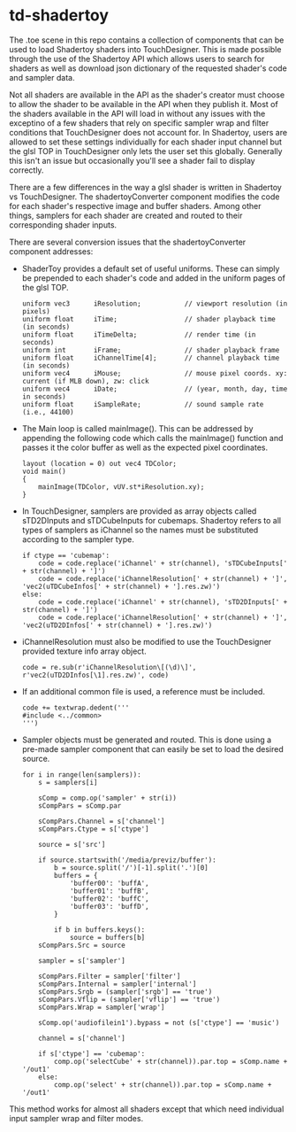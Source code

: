 # td-shadertoy

The .toe scene in this repo contains a collection of components that can be used to load Shadertoy shaders into TouchDesigner. This is made possible through the use of the Shadertoy API which allows users to search for shaders as well as download json dictionary of the requested shader's code and sampler data.

Not all shaders are available in the API as the shader's creator must choose to allow the shader to be available in the API when they publish it. Most of the shaders available in the API will load in without any issues with the exceptino of a few shaders that rely on specific sampler wrap and filter conditions that TouchDesigner does not account for. In Shadertoy, users are allowed to set these settings individually for each shader input channel but the glsl TOP in TouchDesigner only lets the user set this globally. Generally this isn't an issue but occasionally you'll see a shader fail to display correctly.

There are a few differences in the way a glsl shader is written in Shadertoy vs TouchDesigner. The shadertoyConverter component modifies the code for each shader's respective image and buffer shaders. Among other things, samplers for each shader are created and routed to their corresponding shader inputs.

There are several conversion issues that the shadertoyConverter component addresses:

- ShaderToy provides a default set of useful uniforms. These can simply be prepended to each shader's code and added in the uniform pages of the glsl TOP. 

	```
	uniform vec3      iResolution;           // viewport resolution (in pixels)
	uniform float     iTime;                 // shader playback time (in seconds)
	uniform float     iTimeDelta;            // render time (in seconds)
	uniform int       iFrame;                // shader playback frame
	uniform float     iChannelTime[4];       // channel playback time (in seconds)
	uniform vec4      iMouse;                // mouse pixel coords. xy: current (if MLB down), zw: click
	uniform vec4      iDate;                 // (year, month, day, time in seconds)
	uniform float     iSampleRate;           // sound sample rate (i.e., 44100)
	```

- The Main loop is called mainImage(). This can be addressed by appending the following code which calls the mainImage() function and passes it the color buffer as well as the expected pixel coordinates. 

	```
	layout (location = 0) out vec4 TDColor;
	void main()
	{
		mainImage(TDColor, vUV.st*iResolution.xy);
	}
	```

- In TouchDesigner, samplers are provided as array objects called sTD2DInputs and sTDCubeInputs for cubemaps. Shadertoy refers to all types of samplers as iChannel so the names must be substituted according to the sampler type. 

	```
	if ctype == 'cubemap':
		code = code.replace('iChannel' + str(channel), 'sTDCubeInputs[' + str(channel) + ']')
		code = code.replace('iChannelResolution[' + str(channel) + ']', 'vec2(uTDCubeInfos[' + str(channel) + '].res.zw)')
	else:
		code = code.replace('iChannel' + str(channel), 'sTD2DInputs[' + str(channel) + ']')
		code = code.replace('iChannelResolution[' + str(channel) + ']', 'vec2(uTD2DInfos[' + str(channel) + '].res.zw)')
	```

- iChannelResolution must also be modified to use the TouchDesigner provided texture info array object.

	```
	code = re.sub(r'iChannelResolution\[(\d)\]', r'vec2(uTD2DInfos[\1].res.zw)', code)
	```

- If an additional common file is used, a reference must be included.

	```
	code += textwrap.dedent('''
	#include <../common>
	''')
	```

- Sampler objects must be generated and routed. This is done using a pre-made sampler component that can easily be set to load the desired source.
	```
	for i in range(len(samplers)):
		s = samplers[i]

		sComp = comp.op('sampler' + str(i))
		sCompPars = sComp.par
		
		sCompPars.Channel = s['channel']
		sCompPars.Ctype = s['ctype']
		
		source = s['src']

		if source.startswith('/media/previz/buffer'):
			b = source.split('/')[-1].split('.')[0]
			buffers = {
				'buffer00': 'buffA',
				'buffer01': 'buffB',
				'buffer02': 'buffC',
				'buffer03': 'buffD',
			}

			if b in buffers.keys():
				source = buffers[b]
		sCompPars.Src = source
		
		sampler = s['sampler']
		
		sCompPars.Filter = sampler['filter']
		sCompPars.Internal = sampler['internal']
		sCompPars.Srgb = (sampler['srgb'] == 'true')
		sCompPars.Vflip = (sampler['vflip'] == 'true')
		sCompPars.Wrap = sampler['wrap']
		
		sComp.op('audiofilein1').bypass = not (s['ctype'] == 'music')

		channel = s['channel']

		if s['ctype'] == 'cubemap':
			comp.op('selectCube' + str(channel)).par.top = sComp.name + '/out1'
		else:
			comp.op('select' + str(channel)).par.top = sComp.name + '/out1'
	```

This method works for almost all shaders except that which need individual input sampler wrap and filter modes.  